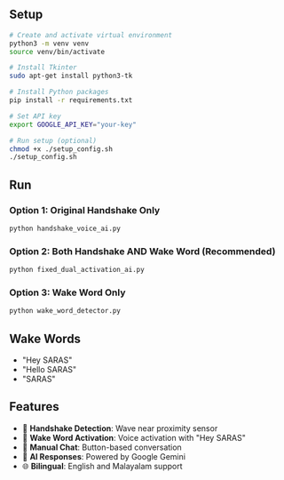 
## Setup

```bash
# Create and activate virtual environment
python3 -m venv venv
source venv/bin/activate

# Install Tkinter
sudo apt-get install python3-tk

# Install Python packages
pip install -r requirements.txt

# Set API key
export GOOGLE_API_KEY="your-key"

# Run setup (optional)
chmod +x ./setup_config.sh
./setup_config.sh
```

## Run

### Option 1: Original Handshake Only
```bash
python handshake_voice_ai.py
```

### Option 2: Both Handshake AND Wake Word (Recommended)
```bash
python fixed_dual_activation_ai.py
```

### Option 3: Wake Word Only
```bash
python wake_word_detector.py
```

## Wake Words
- "Hey SARAS"
- "Hello SARAS" 
- "SARAS"

## Features
- 🤝 **Handshake Detection**: Wave near proximity sensor
- 🎯 **Wake Word Activation**: Voice activation with "Hey SARAS"
- 🎤 **Manual Chat**: Button-based conversation
- 🤖 **AI Responses**: Powered by Google Gemini
- 🌐 **Bilingual**: English and Malayalam support
